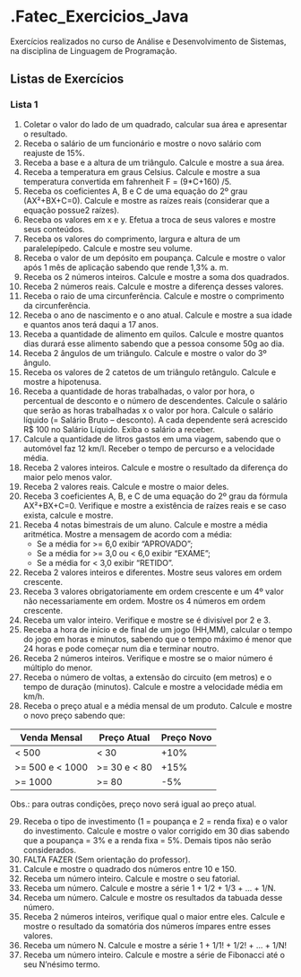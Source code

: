 # .Fatec_Exercicios_Java
Exercícios realizados no curso de Análise e Desenvolvimento de Sistemas, na disciplina de Linguagem de Programação.

## Listas de Exercícios

### Lista 1

1.  Coletar o valor do lado de um quadrado, calcular sua área e apresentar o resultado.
2.  Receba o salário de um funcionário e mostre o novo salário com reajuste de 15%.
3.  Receba a base e a altura de um triângulo. Calcule e mostre a sua área.
4.  Receba  a  temperatura  em  graus   Celsius.  Calcule  e  mostre  a  sua temperatura convertida em fahrenheit F = (9*C+160) /5.
5.  Receba  os  coeficientes  A,  B  e  C  de  uma  equação  do  2º  grau (AX²+BX+C=0).  Calcule  e  mostre  as  raízes  reais  (considerar  que  a equação possue2 raízes).
6.  Receba os valores em x e y. Efetua a troca de seus valores e mostre seus conteúdos.
7.  Receba os valores do comprimento, largura e altura de um paralelepípedo. Calcule e mostre seu volume.
8.  Receba o valor de um depósito em poupança. Calcule e mostre o valor após 1 mês de aplicação sabendo que rende 1,3% a. m.
9.  Receba os 2 números inteiros. Calcule e mostre a soma dos quadrados.
10. Receba 2 números reais. Calcule e mostre a diferença desses valores.
11. Receba o raio de uma circunferência. Calcule e mostre o comprimento da circunferência.
12. Receba o ano de nascimento e o ano atual. Calcule e mostre a sua idade e quantos anos terá daqui a 17 anos.
13.	Receba a quantidade de alimento em quilos. Calcule e mostre quantos dias durará esse alimento sabendo que a pessoa consome 50g ao dia.
14.	Receba 2 ângulos de um triângulo. Calcule e mostre o valor do 3º ângulo.
15.	Receba os valores de 2 catetos de um triângulo retângulo. Calcule e mostre a hipotenusa.
16.	Receba a quantidade de horas trabalhadas, o valor por hora, o percentual de desconto e o número de descendentes. Calcule o salário que serão as horas trabalhadas x o valor por hora. Calcule o salário líquido (= Salário Bruto – desconto). A cada dependente será acrescido R$ 100 no Salário Líquido. Exiba o salário a receber.
17.	Calcule a quantidade de litros gastos em uma viagem, sabendo que o automóvel faz 12 km/l. Receber o tempo de percurso e a velocidade média.
18.	Receba 2 valores inteiros. Calcule e mostre o resultado da diferença do maior pelo menos valor.
19.	Receba 2 valores reais. Calcule e mostre o maior deles.
20.	Receba 3 coeficientes A, B, e C de uma equação do 2º grau da fórmula AX²+BX+C=0. Verifique e mostre a existência de raízes reais e se caso exista, calcule e mostre.
21.	Receba 4 notas bimestrais de um aluno. Calcule e mostre a média aritmética. Mostre a mensagem de acordo com a média:
    - Se a média for >= 6,0 exibir “APROVADO”;
    - Se a média for >= 3,0 ou < 6,0 exibir “EXAME”;
    - Se a média for < 3,0 exibir “RETIDO”.
22. Receba  2  valores  inteiros  e  diferentes.  Mostre  seus  valores  em  ordem crescente.
23. Receba 3 valores obrigatoriamente em ordem crescente e um 4º valor não necessariamente em ordem. Mostre os 4 números em ordem crescente.
24. Receba um valor inteiro. Verifique e mostre se é divisível por 2 e 3.
25. Receba a hora de início e de final de um jogo (HH,MM), calcular o tempo do jogo em horas e minutos, sabendo que o tempo máximo é menor que 24 horas e pode começar num dia e terminar noutro.
26.	Receba 2 números inteiros. Verifique e mostre se o maior número é múltiplo do menor.
27.	Receba o número de voltas, a extensão do circuito (em metros) e o tempo de duração (minutos). Calcule e mostre a velocidade média em km/h.
28.	Receba o preço atual e a média mensal de um produto. Calcule e mostre o novo preço sabendo que:
   
|    Venda Mensal    |    Preço Atual    |    Preço Novo    |
| --- | --- | ---|
|    < 500    |    < 30    |    +10%    |
|    >= 500 e < 1000    |    >= 30 e < 80    |    +15%    |
|    >= 1000    |    >= 80    |    -5%    |

Obs.: para outras condições, preço novo será igual ao preço atual.

29.	Receba o tipo de investimento (1 = poupança e 2 = renda fixa) e o valor do investimento. Calcule e mostre o valor corrigido em 30 dias sabendo que a poupança = 3% e a renda fixa = 5%. Demais tipos não serão considerados.
30.	FALTA FAZER (Sem orientação do professor).
31. Calcule e mostre o quadrado dos números entre 10 e 150.
32. Receba um número inteiro. Calcule e mostre o seu fatorial.
33. Receba um número. Calcule e mostre a série 1 + 1/2 + 1/3 + ... + 1/N.
34. Receba um número. Calcule e mostre os resultados da tabuada desse número.
35. Receba 2 números inteiros, verifique qual o maior entre eles. Calcule e 
mostre o resultado da somatória dos números ímpares entre esses valores.
36. Receba um número N. Calcule e mostre a série 1 + 1/1! + 1/2! + ... + 1/N!
37. Receba um número inteiro. Calcule e mostre a série de Fibonacci até o seu N’nésimo termo.


